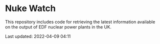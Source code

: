 # Nuke Watch

This repository includes code for retrieving the latest information available on the output of EDF nuclear power plants in the UK.

Last updated: 2022-04-09 04:11